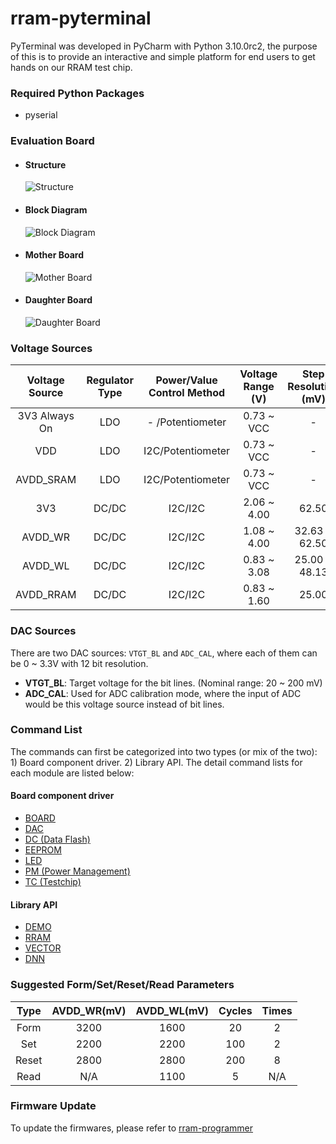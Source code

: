 # rram-pyterminal

PyTerminal was developed in PyCharm with Python 3.10.0rc2, the purpose of this is to provide an interactive and simple 
platform for end users to get hands on our RRAM test chip.

### Required Python Packages
- pyserial

### Evaluation Board
- #### Structure
    ![Structure](https://user-images.githubusercontent.com/4018299/140850588-7cd2da58-717a-46f9-90fd-8df5c18abf03.png)
- #### Block Diagram
    ![Block Diagram](https://user-images.githubusercontent.com/4018299/140850607-568fab2c-8d2b-47f8-9299-e08c622d739e.png)
- #### Mother Board
    ![Mother Board](https://user-images.githubusercontent.com/4018299/140850611-f4fd9769-1034-425f-a181-0ed47ddad647.png)
- #### Daughter Board
    ![Daughter Board](https://user-images.githubusercontent.com/4018299/140850609-052c539d-31b6-4576-bfc6-f63140e24af5.png)


### Voltage Sources
| **Voltage Source** | **Regulator Type** | Power/Value Control Method | Voltage Range (V) | Step Resolution (mV) | Max Supported Current |                
| :----:         | :----:         | :----:                     | :----:            | :----:               | :----:                |
| 3V3 Always On  | LDO            | -  /Potentiometer          | 0.73 ~ VCC        | -                    | 25 mA                 |
| VDD            | LDO            | I2C/Potentiometer          | 0.73 ~ VCC        | -                    | 300 mA                |
| AVDD_SRAM      | LDO            | I2C/Potentiometer          | 0.73 ~ VCC        | -                    | 300 mA                |
| 3V3            | DC/DC          | I2C/I2C                    | 2.06 ~ 4.00       | 62.50                | 1.5 A                 |
| AVDD_WR        | DC/DC          | I2C/I2C                    | 1.08 ~ 4.00       | 32.63 & 62.50        | 1.5 A                 |
| AVDD_WL        | DC/DC          | I2C/I2C                    | 0.83 ~ 3.08       | 25.00 & 48.13        | 2.5 A                 |
| AVDD_RRAM      | DC/DC          | I2C/I2C                    | 0.83 ~ 1.60       | 25.00                | 2.5 A                 |

### DAC Sources
There are two DAC sources: `VTGT_BL` and `ADC_CAL`, where each of them can be 0 ~ 3.3V with 12 bit resolution.
- **VTGT_BL**: Target voltage for the bit lines. (Nominal range: 20 ~ 200 mV)
- **ADC_CAL**: Used for ADC calibration mode, where the input of ADC would be this voltage source instead of bit lines.

### Command List
The commands can first be categorized into two types (or mix of the two): 1) Board component driver. 2) Library API.
The detail command lists for each module are listed below:
#### Board component driver
- [BOARD](https://muyachang.github.io/rram-pyterminal/docs/Board/BOARD.html)
- [DAC](https://muyachang.github.io/rram-pyterminal/docs/Board/DAC.html)
- [DC (Data Flash)](https://muyachang.github.io/rram-pyterminal/docs/Board/DF.html)
- [EEPROM](https://muyachang.github.io/rram-pyterminal/docs/Board/EEPROM.html)
- [LED](https://muyachang.github.io/rram-pyterminal/docs/Board/LED.html)
- [PM (Power Management)](https://muyachang.github.io/rram-pyterminal/docs/Board/PM.html)
- [TC (Testchip)](https://muyachang.github.io/rram-pyterminal/docs/Board/TC.html)
#### Library API
- [DEMO](https://muyachang.github.io/rram-pyterminal/docs/Lib/DEMO.html)
- [RRAM](https://muyachang.github.io/rram-pyterminal/docs/Lib/RRAM.html)
- [VECTOR](https://muyachang.github.io/rram-pyterminal/docs/Lib/VECTOR.html)
- [DNN](https://muyachang.github.io/rram-pyterminal/docs/Lib/DNN.html)

### Suggested Form/Set/Reset/Read Parameters
| Type   | AVDD_WR(mV) | AVDD_WL(mV) | Cycles | Times
| :----: | :----:      | :----:      | :----: | :----:      
| Form   | 3200        | 1600        | 20     | 2     
| Set    | 2200        | 2200        | 100    | 2        
| Reset  | 2800        | 2800        | 200    | 8        
| Read   | N/A         | 1100        | 5      | N/A

### Firmware Update
To update the firmwares, please refer to [rram-programmer](https://github.com/muyachang/rram-programmer)
